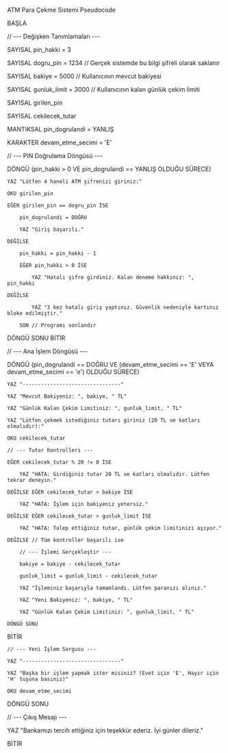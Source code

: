 ATM Para Çekme Sistemi Pseudocode

BAŞLA

// --- Değişken Tanımlamaları ---

SAYISAL pin_hakki = 3

SAYISAL dogru_pin = 1234 // Gerçek sistemde bu bilgi şifreli olarak saklanır

SAYISAL bakiye = 5000 // Kullanıcının mevcut bakiyesi

SAYISAL gunluk_limit = 3000 // Kullanıcının kalan günlük çekim limiti

SAYISAL girilen_pin

SAYISAL cekilecek_tutar

MANTIKSAL pin_dogrulandi = YANLIŞ

KARAKTER devam_etme_secimi = 'E'

// --- PIN Doğrulama Döngüsü ---

DÖNGÜ (pin_hakki > 0 VE pin_dogrulandi == YANLIŞ OLDUĞU SÜRECE)

    YAZ "Lütfen 4 haneli ATM şifrenizi giriniz:"

    OKU girilen_pin

    EĞER girilen_pin == dogru_pin İSE

        pin_dogrulandi = DOĞRU

        YAZ "Giriş başarılı."

    DEĞİLSE

        pin_hakki = pin_hakki - 1

        EĞER pin_hakki > 0 İSE

            YAZ "Hatalı şifre girdiniz. Kalan deneme hakkınız: ", pin_hakki

    DEĞİLSE

            YAZ "3 kez hatalı giriş yaptınız. Güvenlik nedeniyle kartınız bloke edilmiştir."

        SON // Programı sonlandır

  DÖNGÜ SONU
BİTİR

// --- Ana İşlem Döngüsü ---

DÖNGÜ (pin_dogrulandi == DOĞRU VE (devam_etme_secimi == 'E' VEYA devam_etme_secimi == 'e') OLDUĞU SÜRECE)

    YAZ "--------------------------------"

    YAZ "Mevcut Bakiyeniz: ", bakiye, " TL"

    YAZ "Günlük Kalan Çekim Limitiniz: ", gunluk_limit, " TL"

    YAZ "Lütfen çekmek istediğiniz tutarı giriniz (20 TL ve katları olmalıdır):"

    OKU cekilecek_tutar

    // --- Tutar Kontrolleri ---

    EĞER cekilecek_tutar % 20 != 0 İSE

        YAZ "HATA: Girdiğiniz tutar 20 TL ve katları olmalıdır. Lütfen tekrar deneyin."

    DEĞİLSE EĞER cekilecek_tutar > bakiye İSE

        YAZ "HATA: İşlem için bakiyeniz yetersiz."

    DEĞİLSE EĞER cekilecek_tutar > gunluk_limit İSE

        YAZ "HATA: Talep ettiğiniz tutar, günlük çekim limitinizi aşıyor."

    DEĞİLSE // Tüm kontroller başarılı ise

        // --- İşlemi Gerçekleştir ---

        bakiye = bakiye - cekilecek_tutar

        gunluk_limit = gunluk_limit - cekilecek_tutar

        YAZ "İşleminiz başarıyla tamamlandı. Lütfen paranızı alınız."

        YAZ "Yeni Bakiyeniz: ", bakiye, " TL"

        YAZ "Günlük Kalan Çekim Limitiniz: ", gunluk_limit, " TL"

    DÖNGÜ SONU

BİTİR

    // --- Yeni İşlem Sorgusu ---

    YAZ "--------------------------------"

    YAZ "Başka bir işlem yapmak ister misiniz? (Evet için 'E', Hayır için 'H' tuşuna basınız)"

    OKU devam_etme_secimi

DÖNGÜ SONU

// --- Çıkış Mesajı ---

YAZ "Bankamızı tercih ettiğiniz için teşekkür ederiz. İyi günler dileriz."

BİTİR
